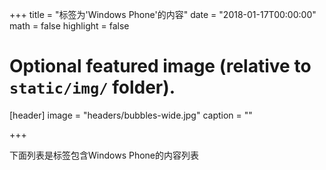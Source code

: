 +++
title = "标签为'Windows Phone'的内容"
date = "2018-01-17T00:00:00"
math = false
highlight = false

# Optional featured image (relative to `static/img/` folder).
[header]
image = "headers/bubbles-wide.jpg"
caption = ""

+++

下面列表是标签包含Windows Phone的内容列表